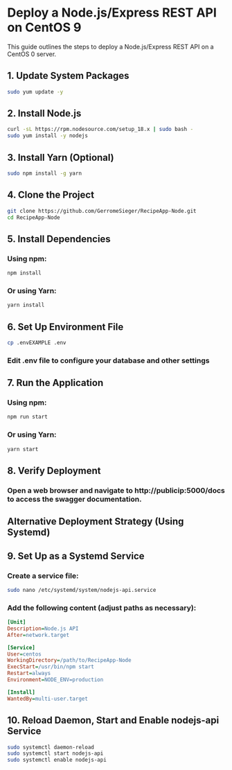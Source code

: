 # Deploy a Node.js/Express REST API on CentOS 9

This guide outlines the steps to deploy a Node.js/Express REST API on a CentOS 0 server.

## 1. Update System Packages

```bash
sudo yum update -y
```

## 2. Install Node.js

```bash
curl -sL https://rpm.nodesource.com/setup_18.x | sudo bash -
sudo yum install -y nodejs
```

## 3. Install Yarn (Optional)

```bash
sudo npm install -g yarn
```

## 4. Clone the Project

```bash
git clone https://github.com/GerromeSieger/RecipeApp-Node.git
cd RecipeApp-Node
```

## 5. Install Dependencies

### Using npm:

```bash
npm install
```

### Or using Yarn:

```bash
yarn install
```

## 6. Set Up Environment File

```bash
cp .envEXAMPLE .env
```

### Edit .env file to configure your database and other settings

## 7. Run the Application

### Using npm:

```bash
npm run start
```

### Or using Yarn:

```bash
yarn start
```

## 8. Verify Deployment

### Open a web browser and navigate to http://publicip:5000/docs to access the swagger documentation.

## Alternative Deployment Strategy (Using Systemd)

## 9. Set Up as a Systemd Service

### Create a service file:

```bash
sudo nano /etc/systemd/system/nodejs-api.service
```

### Add the following content (adjust paths as necessary):

```ini
[Unit]
Description=Node.js API
After=network.target

[Service]
User=centos
WorkingDirectory=/path/to/RecipeApp-Node
ExecStart=/usr/bin/npm start
Restart=always
Environment=NODE_ENV=production

[Install]
WantedBy=multi-user.target

```
## 10. Reload Daemon, Start and Enable nodejs-api Service

```bash
sudo systemctl daemon-reload
sudo systemctl start nodejs-api
sudo systemctl enable nodejs-api
```